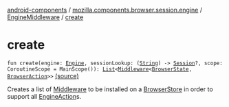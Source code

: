 [android-components](../../index.md) / [mozilla.components.browser.session.engine](../index.md) / [EngineMiddleware](index.md) / [create](./create.md)

# create

`fun create(engine: `[`Engine`](../../mozilla.components.concept.engine/-engine/index.md)`, sessionLookup: (`[`String`](https://kotlinlang.org/api/latest/jvm/stdlib/kotlin/-string/index.html)`) -> `[`Session`](../../mozilla.components.browser.session/-session/index.md)`?, scope: CoroutineScope = MainScope()): `[`List`](https://kotlinlang.org/api/latest/jvm/stdlib/kotlin.collections/-list/index.html)`<`[`Middleware`](../../mozilla.components.lib.state/-middleware.md)`<`[`BrowserState`](../../mozilla.components.browser.state.state/-browser-state/index.md)`, `[`BrowserAction`](../../mozilla.components.browser.state.action/-browser-action.md)`>>` [(source)](https://github.com/mozilla-mobile/android-components/blob/master/components/browser/session/src/main/java/mozilla/components/browser/session/engine/EngineMiddleware.kt#L39)

Creates a list of [Middleware](../../mozilla.components.lib.state/-middleware.md) to be installed on a [BrowserStore](../../mozilla.components.browser.state.store/-browser-store/index.md) in order to support all
[EngineAction](../../mozilla.components.browser.state.action/-engine-action/index.md)s.

